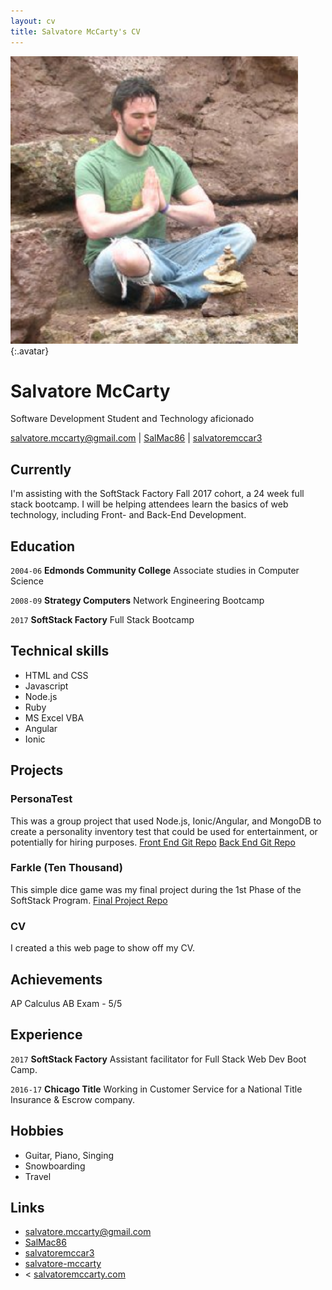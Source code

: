 ```yaml
---
layout: cv
title: Salvatore McCarty's CV
---
```


![Salvatore](./media/salmed.png){:.avatar}

# Salvatore McCarty
Software Development Student and Technology aficionado

<div id="webaddress">
<a href="mailto:">salvatore.mccarty@gmail.com</a>
|
<i class="fa fa-github"></i> <a href="http://github.com/SalMac86">SalMac86</a>
|
<i class="fa fa-twitter"></i> <a href="http://twitter.com/salvatoremccar3">salvatoremccar3</a>
</div>


## Currently

I'm assisting with the SoftStack Factory Fall 2017 cohort, a 24 week full stack bootcamp. I will be helping attendees learn the basics of web technology, including Front- and Back-End Development.

## Education

`2004-06`
__Edmonds Community College__ Associate studies in Computer Science

`2008-09`
__Strategy Computers__ Network Engineering Bootcamp

`2017`
__SoftStack Factory__ Full Stack Bootcamp

## Technical skills

* HTML and CSS
* Javascript
* Node.js
* Ruby
* MS Excel VBA
* Angular
* Ionic

## Projects

### PersonaTest

This was a group project that used Node.js, Ionic/Angular, and MongoDB to create a personality inventory test that could be used for entertainment, or potentially for hiring purposes.
<a href="https://github.com/SoftStackFactory/PersonaTest-UI">Front End Git Repo</a>
<a href="https://github.com/SoftStackFactory/Pt-Backend">Back End Git Repo</a>

### Farkle (Ten Thousand)

This simple dice game was my final project during the 1st Phase of the SoftStack Program.
<a href="https://github.com/SalMac86/SSF-FinalApp">Final Project Repo</a>

### CV

I created a this web page to show off my CV.  

## Achievements

AP Calculus AB Exam - 5/5

## Experience

`2017`
__SoftStack Factory__
Assistant facilitator for Full Stack Web Dev Boot Camp.

`2016-17`
__Chicago Title__ 
 Working in Customer Service for a National Title Insurance & Escrow company.

## Hobbies

* Guitar, Piano, Singing
* Snowboarding 
* Travel

## Links

* <i class="fa fa-envelope"></i> <a href="mailto:">salvatore.mccarty@gmail.com</a><br />
* <i class="fa fa-github"></i> <a href="http://github.com/SalMac86">SalMac86</a><br />
* <i class="fa fa-twitter"></i> <a href="http://twitter.com/salvatoremccar3">salvatoremccar3</a><br />
* <i class="fa fa-stack-overflow"></i> <a href="https://stackoverflow.com/users/6126907/salvatore-mccarty">salvatore-mccarty</a><br />
* <i class="fa fa-home"></i>< <a href="http://salvatoremccarty.com">salvatoremccarty.com</a>


